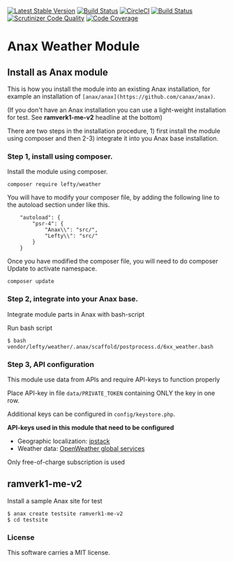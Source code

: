[![Latest Stable Version](https://poser.pugx.org/lefty/weather/v/stable)](https://packagist.org/packages/lefty/weather)
[![Build Status](https://travis-ci.com/j-lindb73/weather.svg?branch=main)](https://travis-ci.com/github/j-lindb73/weather)
[![CircleCI](https://circleci.com/gh/j-lindb73/weather.svg?style=svg)](https://circleci.com/gh/j-lindb73/weather/)
[![Build Status](https://scrutinizer-ci.com/g/j-lindb73/weather/badges/build.png?b=main)](https://scrutinizer-ci.com/g/j-lindb73/weather/build-status/main)
[![Scrutinizer Code Quality](https://scrutinizer-ci.com/g/j-lindb73/weather/badges/quality-score.png?b=main)](https://scrutinizer-ci.com/g/j-lindb73/weather/?branch=main)
[![Code Coverage](https://scrutinizer-ci.com/g/j-lindb73/weather/badges/coverage.png?b=main)](https://scrutinizer-ci.com/g/j-lindb73/weather/?branch=main)




# Anax Weather Module

Install as Anax module
------------------------------------
This is how you install the module into an existing Anax installation, for example an installation of `[anax/anax](https://github.com/canax/anax)`.

(If you don't have an Anax installation you can use a light-weight installation for test. See  **ramverk1-me-v2** headline at the bottom)

There are two steps in the installation procedure, 1) first install the module using composer and then 2-3) integrate it into you Anax base installation.


### Step 1, install using composer.

Install the module using composer.

```
composer require lefty/weather
```

You will have to modify your composer file, by adding the following line to the autoload section under like this.

```
    "autoload": {
        "psr-4": {
            "Anax\\": "src/",
            "Lefty\\": "src/"
        }
    }
```
Once you have modified the composer file, you will need to do composer Update to activate namespace.
```
composer update
```

### Step 2, integrate into your Anax base.

Integrate module parts in Anax with bash-script

Run bash script
```
$ bash vendor/lefty/weather/.anax/scaffold/postprocess.d/6xx_weather.bash
```

### Step 3, API configuration

This module use data from APIs and require API-keys to function properly

Place API-key in file ```data/PRIVATE_TOKEN``` containing ONLY the key in one row.

Additional keys can be configured in ```config/keystore.php```.

**API-keys used in this module that need to be configured**

* Geographic localization: [ipstack](https://ipstack.com/)
* Weather data: [OpenWeather global services](https://openweathermap.org/)

Only free-of-charge subscription is used


ramverk1-me-v2
------------------------------------
Install a sample Anax site for test

```
$ anax create testsite ramverk1-me-v2
$ cd testsite
```

### License

This software carries a MIT license.